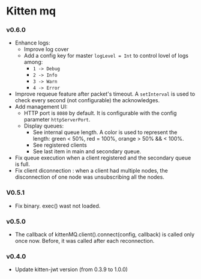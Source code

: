 # Kitten mq

### v0.6.0
  - Enhance logs:
    - Improve log cover
    - Add a config key for master `logLevel = Int` to control lovel of logs among:
      + `1 -> Debug`
      + `2 -> Info`
      + `3 -> Warn`
      + `4 -> Error`
  - Improve requeue feature after packet's timeout. A `setInterval` is used to check every second (not configurable) the acknowledges.
  - Add management UI:
    + HTTP port is `8080` by default. It is configurable with the config parameter `httpServerPort`.
    + Display queues:
      - See internal queue length. A color is used to represent the length: green < 50%, red = 100%, orange > 50% && < 100%.
      - See registered clients
      - See last item in main and secondary queue.
  - Fix queue execution when a client registered and the secondary queue is full.
  - Fix client diconnection : when a client had multiple nodes, the disconnection of one node was unsubscribing all the nodes.

### V0.5.1
  - Fix binary. exec() wast not loaded.

### v0.5.0
  - The callback of kittenMQ.client().connect(config, callback) is called only once now. Before, it was called after each reconnection.

### v0.4.0
  - Update kitten-jwt version (from 0.3.9 to 1.0.0)
